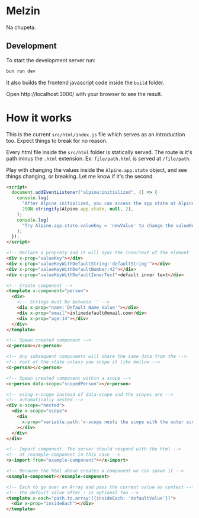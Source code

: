 # Melzin

Na chupeta.

## Development

To start the development server run:

```bash
bun run dev
```

It also builds the frontend javascript code inside the `build` folder.

Open http://localhost:3000/ with your browser to see the result.

# How it works

This is the current `src/html/index.js` file which serves as an introduction too. Expect things to break for no reason.

Every html file inside the `src/html` folder is statically served. The route is it's path minus the `.html` extension. Ex: `file/path.html` is served at `/file/path`.

Play with changing the values inside the `Alpine.app.state` object, and see things changing, or breaking. Let me know if it's the second.

```html
<script>
  document.addEventListener("alpine:initialized", () => {
    console.log(
      "After Alpine initialized, you can access the app state at Alpine.app.state in javascript: \n\n",
      JSON.stringify(Alpine.app.state, null, 2),
    );
    console.log(
      "Try Alpine.app.state.valueKey = 'newValue' to change the valueKey value",
    );
  });
</script>

<!-- Declare a proprety and it will sync the innerText of the element -->
<div x-prop="valueKey"></div>
<div x-prop="valueKeyWithDefaultString:'defaultString'"></div>
<div x-prop="valueKeyWithDefaultNumber:42"></div>
<div x-prop="valueKeyWithDefaultInnerText">default inner text</div>

<!-- Create component -->
<template x-component="person">
  <div>
    <!-- Strings must be between '' -->
    <div x-prop="name:'Default Name Value'"></div>
    <div x-prop="email">inlinedefault@email.com</div>
    <div x-prop="age:14"></div>
  </div>
</template>

<!-- Spawn created component -->
<c-person></c-person>

<!-- Any subsequent components will share the same data from the -->
<!-- root of the state unless you scope it like bellow -->
<c-person></c-person>

<!-- Spawn created component within a scope -->
<c-person data-scope="scopedPerson"></c-person>

<!-- using x-scope instead of data-scope and the scopes are -->
<!-- automatically nested -->
<div x-scope="nested">
  <div x-scope="scope">
    <div
      x-prop="variable.path:'x-scope nests the scope with the outer scope accumulate'"
    ></div>
  </div>
</div>

<!-- Import component. The server should respond with the html -->
<!-- at /example-component in this case -->
<x-import from="example-component"></x-import>

<!-- Because the html above creates a component we can spawn it -->
<example-component></example-component>

<!-- Each to go over an Array and pass the current value as context -->
<!-- the default value after : is optional too -->
<template x-each="path.to.array:[{insideEach: 'defaultValue'}]">
  <div x-prop="insideEach"></div>
</template>
```
